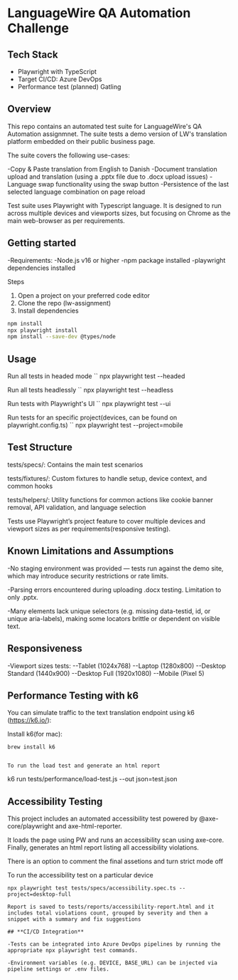# **LanguageWire QA Automation Challenge**

## **Tech Stack**

- Playwright with TypeScript
- Target CI/CD: Azure DevOps
- Performance test (planned) Gatling

## **Overview**

This repo contains an automated test suite for LanguageWire's QA Automation assignmnet. The suite tests a demo version of LW's translation platform embedded on their public business page.

The suite covers the following use-cases:

-Copy & Paste translation from English to Danish
-Document translation upload and translation (using a .pptx file due to .docx upload issues)
-Language swap functionality using the swap button
-Persistence of the last selected language combination on page reload

Test suite uses Playwright with Typescript language. It is designed to run across multiple devices and viewports sizes, but focusing on Chrome as the main web-browser as per requirements.

## **Getting started**

-Requirements:
-Node.js v16 or higher
-npm package installed
-playwright dependencies installed

Steps

1. Open a project on your preferred code editor
2. Clone the repo (lw-assignment)
3. Install dependencies

```bash
npm install
npx playwright install
npm install --save-dev @types/node
```

## **Usage**

Run all tests in headed mode
``
npx playwright test --headed

Run all tests headlessly
``
npx playwright test --headless

Run tests with Playwright's UI
``
npx playwright test --ui

Run tests for an specific project(devices, can be found on playwright.config.ts)
``
npx playwright test --project=mobile

## **Test Structure**

tests/specs/: Contains the main test scenarios

tests/fixtures/: Custom fixtures to handle setup, device context, and common hooks

tests/helpers/: Utility functions for common actions like cookie banner removal, API validation, and language selection

Tests use Playwright’s project feature to cover multiple devices and viewport sizes as per requirements(responsive testing).

## **Known Limitations and Assumptions**

-No staging environment was provided — tests run against the demo site, which may introduce security restrictions or rate limits.

-Parsing errors encountered during uploading .docx testing. Limitation to only .pptx.

-Many elements lack unique selectors (e.g. missing data-testid, id, or unique aria-labels), making some locators brittle or dependent on visible text.

## **Responsiveness**

-Viewport sizes tests:
--Tablet (1024x768)
--Laptop (1280x800)
--Desktop Standard (1440x900)
--Desktop Full (1920x1080)
--Mobile (Pixel 5)

## **Performance Testing with k6**

You can simulate traffic to the text translation endpoint using k6 (https://k6.io/):

Install k6(for mac):

```
brew install k6


To run the load test and generate an html report

```

k6 run tests/performance/load-test.js --out json=test.json

## **Accessibility Testing**

This project includes an automated accessibility test powered by @axe-core/playwright and axe-html-reporter.

It loads the page using PW and runs an accessibility scan using axe-core. Finally, generates an html report listing all accessibility violations.

There is an option to comment the final assetions and turn strict mode off

To run the accessibility test on a particular device

```
npx playwright test tests/specs/accessibility.spec.ts --project=desktop-full

Report is saved to tests/reports/accessibility-report.html and it includes total violations count, grouped by severity and then a snippet with a summary and fix suggestions

## **CI/CD Integration**

-Tests can be integrated into Azure DevOps pipelines by running the appropriate npx playwright test commands.

-Environment variables (e.g. DEVICE, BASE_URL) can be injected via pipeline settings or .env files.
```

